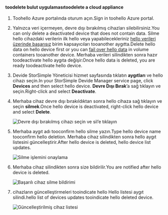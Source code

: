 #### <a name="toodelete-a-cloud-appliance"></a><span data-ttu-id="cc5e5-101">toodelete bulut uygulaması</span><span class="sxs-lookup"><span data-stu-id="cc5e5-101">toodelete a cloud appliance</span></span>

1. <span data-ttu-id="cc5e5-102">Toohello Azure portalında oturum açın.</span><span class="sxs-lookup"><span data-stu-id="cc5e5-102">Sign in toohello Azure portal.</span></span>
2. <span data-ttu-id="cc5e5-103">Yalnızca veri içermeyen, devre dışı bırakılmış cihazları silebilirsiniz.</span><span class="sxs-lookup"><span data-stu-id="cc5e5-103">You can only delete a deactivated device that does not contain data.</span></span> <span data-ttu-id="cc5e5-104">Silme hello cihazdaki verilerin ilk hello veya yapabilecekleriniz [hello verileri üzerinde başarısız](../articles/storsimple/storsimple-8000-device-failover-cloud-appliance.md) birim kapsayıcıları tooanother aygıtta.</span><span class="sxs-lookup"><span data-stu-id="cc5e5-104">Delete hello data on hello device first or you can [fail over hello data](../articles/storsimple/storsimple-8000-device-failover-cloud-appliance.md) in volume containers tooanother device.</span></span> <span data-ttu-id="cc5e5-105">Merhaba verileri silindikten sonra hazır toodeactivate hello aygıta değişir.</span><span class="sxs-lookup"><span data-stu-id="cc5e5-105">Once hello data is deleted, you are ready toodeactivate hello device.</span></span>
3. <span data-ttu-id="cc5e5-106">Devide StorSimple Yöneticisi hizmet sayfasında tıklatın **aygıtları** ve hello cihazı seçin.</span><span class="sxs-lookup"><span data-stu-id="cc5e5-106">In your StorSimple Devide Manager service page, click **Devices** and then select hello device.</span></span> <span data-ttu-id="cc5e5-107">**Devre Dışı Bırak**’a sağ tıklayın ve seçin.</span><span class="sxs-lookup"><span data-stu-id="cc5e5-107">Right-click and select **Deactivate**.</span></span>
4. <span data-ttu-id="cc5e5-108">Merhaba cihaz devre dışı bırakıldıktan sonra hello cihaza sağ tıklayın ve seçin **silmek**.</span><span class="sxs-lookup"><span data-stu-id="cc5e5-108">Once hello device is deactivated, right-click hello device and select **Delete**.</span></span>

    ![Devre dışı bırakılmış cihazı seçin ve sil’e tıklayın](./media/storsimple-8000-delete-cloud-appliance/delete-cloud-appliance1.png)

5. <span data-ttu-id="cc5e5-110">Merhaba aygıt adı tooconfirm hello silme yazın.</span><span class="sxs-lookup"><span data-stu-id="cc5e5-110">Type hello device name tooconfirm hello deletion.</span></span> <span data-ttu-id="cc5e5-111">Merhaba cihaz silindikten sonra hello aygıt listesini güncelleştirir.</span><span class="sxs-lookup"><span data-stu-id="cc5e5-111">After hello device is deleted, hello device list updates.</span></span>

    ![Silme işlemini onaylama](./media/storsimple-8000-delete-cloud-appliance/delete-cloud-appliance2.png)

6. <span data-ttu-id="cc5e5-113">Merhaba cihaz silindikten sonra size bildirilir.</span><span class="sxs-lookup"><span data-stu-id="cc5e5-113">You are notified after hello device is deleted.</span></span>

    ![Başarılı cihaz silme bildirimi](./media/storsimple-8000-delete-cloud-appliance/delete-cloud-appliance4.png)

7. <span data-ttu-id="cc5e5-115">cihazların güncelleştirmeleri tooindicate hello Hello listesi aygıt silindi.</span><span class="sxs-lookup"><span data-stu-id="cc5e5-115">hello list of devices updates tooindicate hello deleted device.</span></span>

    ![Güncelleştirilmiş cihaz listesi](./media/storsimple-8000-delete-cloud-appliance/delete-cloud-appliance5.png)

